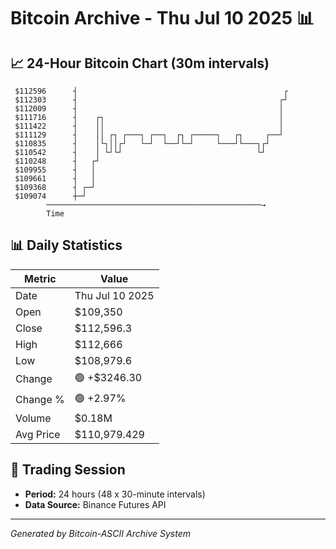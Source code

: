 # Bitcoin Archive - Thu Jul 10 2025 📊

## 📈 24-Hour Bitcoin Chart (30m intervals)

```
 $112596      ┤                                              ┌ 
 $112303      ┤                                             ┌┘ 
 $112009      ┤                                             │  
 $111716      ┤    ┌┐                                       │  
 $111422      ┤    ││                                       │  
 $111129      ┤    ││ ┌┐ ┌───┐ ┌──┐  ┌┐ ┌─────┐   ┌┐     ┌──┘  
 $110835      ┤    │└┐││┌┘   └─┘  └──┘└─┘     └───┘└───┐┌┘     
 $110542      ┤    │ └┘└┘                              └┘      
 $110248      ┤   ┌┘                                           
 $109955      ┤   │                                            
 $109661      ┤   │                                            
 $109368      ┤ ┌─┘                                            
 $109074      ┼─┘                                              
        ────────────────────────────────────────────────→
        Time
```

## 📊 Daily Statistics

| Metric | Value |
|--------|-------|
| Date | Thu Jul 10 2025 |
| Open | $109,350 |
| Close | $112,596.3 |
| High | $112,666 |
| Low | $108,979.6 |
| Change | 🟢 +$3246.30 |
| Change % | 🟢 +2.97% |
| Volume | $0.18M |
| Avg Price | $110,979.429 |

## 📅 Trading Session

- **Period:** 24 hours (48 x 30-minute intervals)
- **Data Source:** Binance Futures API

---
*Generated by Bitcoin-ASCII Archive System*
